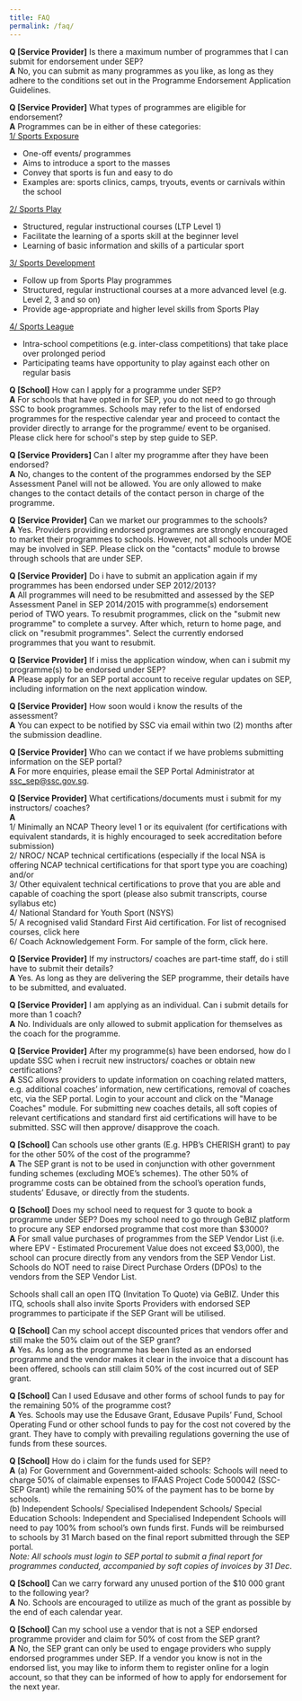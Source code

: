```yaml
---
title: FAQ
permalink: /faq/
---
```

**Q [Service Provider]** Is there a maximum number of programmes that I can submit for endorsement under SEP?
<br>
**A** No, you can submit as many programmes as you like, as long as they adhere to the conditions set out in the Programme Endorsement Application Guidelines.

**Q [Service Provider]** What types of programmes are eligible for endorsement?
<br >
**A** Programmes can be in either of these categories: <br>
<u>1/ Sports Exposure</u> 
* One-off events/ programmes   
* Aims to introduce a sport to the masses   
* Convey that sports is fun and easy to do   
* Examples are: sports clinics, camps, tryouts, events or carnivals within the school

<u>2/ Sports Play</u>
* Structured, regular instructional courses (LTP Level 1)   
* Facilitate the learning of a sports skill at the beginner level   
* Learning of basic information and skills of a particular sport

<u>3/ Sports Development</u>
* Follow up from Sports Play programmes   
* Structured, regular instructional courses at a more advanced level (e.g. Level 2, 3 and so on)   
* Provide age-appropriate and higher level skills from Sports Play

<u>4/ Sports League</u>
* Intra-school competitions (e.g. inter-class competitions) that take place over prolonged period   
* Participating teams have opportunity to play against each other on regular basis

**Q [School]** How can I apply for a programme under SEP?<br>
**A** For schools that have opted in for SEP, you do not need to go through SSC to book programmes. Schools may refer to the list of endorsed programmes for the respective calendar year and proceed to contact the provider directly to arrange for the programme/ event to be organised. Please click here for school's step by step guide to SEP.

**Q [Service Providers]** Can I alter my programme after they have been endorsed?<br>
**A** No, changes to the content of the programmes endorsed by the SEP Assessment Panel will not be allowed. You are only allowed to make changes to the contact details of the contact person in charge of the programme.

**Q [Service Provider]** Can we market our programmes to the schools?
<br>
**A** Yes. Providers providing endorsed programmes are strongly encouraged to market their programmes to schools. However, not all schools under MOE may be involved in SEP. Please click on the "contacts" module to browse through schools that are under SEP.

**Q [Service Provider]** Do i have to submit an application again if my programmes has been endorsed under SEP 2012/2013?
<br>
**A** All programmes will need to be resubmitted and assessed by the SEP Assessment Panel in SEP 2014/2015 with programme(s) endorsement period of TWO years. To resubmit programmes, click on the "submit new programme" to complete a survey. After which, return to home page, and click on "resubmit programmes". Select the currently endorsed programmes that you want to resubmit.

**Q [Service Provider]** If i miss the application window, when can i submit my programme(s) to be endorsed under SEP?
<br>
**A** Please apply for an SEP portal account to receive regular updates on SEP, including information on the next application window.

**Q [Service Provider]** How soon would i know the results of the assessment?
<br>
**A** You can expect to be notified by SSC via email within two (2) months after the submission deadline.

**Q [Service Provider]** Who can we contact if we have problems submitting information on the SEP portal?
<br>
**A** For more enquiries, please email the SEP Portal Administrator at ssc_sep@ssc.gov.sg.

**Q [Service Provider]** What certifications/documents must i submit for my instructors/ coaches?
<br>
**A**
<br>
1/ Minimally an NCAP Theory level 1 or its equivalent (for certifications with equivalent standards, it is highly encouraged to seek accreditation before submission)
<br>
2/ NROC/ NCAP technical certifications (especially if the local NSA is offering NCAP technical certifications for that sport type you are coaching) and/or
<br>
3/ Other equivalent technical certifications to prove that you are able and capable of coaching the sport (please also submit transcripts, course syllabus etc)
<br>
4/ National Standard for Youth Sport (NSYS)
<br>
5/ A recognised valid Standard First Aid certification. For list of recognised courses, click here
<br>
6/ Coach Acknowledgement Form. For sample of the form, click here.

**Q [Service Provider]** If my instructors/ coaches are part-time staff, do i still have to submit their details?
<br>
**A** Yes. As long as they are delivering the SEP programme, their details have to be submitted, and evaluated.

**Q [Service Provider]** I am applying as an individual. Can i submit details for more than 1 coach?
<br>
**A** No. Individuals are only allowed to submit application for themselves as the coach for the programme.

**Q [Service Provider]** After my programme(s) have been endorsed, how do I update SSC when i recruit new instructors/ coaches or obtain new certifications?
<br>
**A** SSC allows providers to update information on coaching related matters, e.g. additional coaches’ information, new certifications, removal of coaches etc, via the SEP portal. Login to your account and click on the "Manage Coaches" module. For submitting new coaches details, all soft copies of relevant certifications and standard first aid certifications will have to be submitted. SSC will then approve/ disapprove the coach.

**Q [School]** Can schools use other grants (E.g. HPB’s CHERISH grant) to pay for the other 50% of the cost of the programme?
<br>
**A** The SEP grant is not to be used in conjunction with other government funding schemes (excluding MOE’s schemes). The other 50% of programme costs can be obtained from the school’s operation funds, students’ Edusave, or directly from the students.

**Q [School]** Does my school need to request for 3 quote to book a programme under SEP? Does my school need to go through GeBIZ platform to procure any SEP endorsed programme that cost more than $3000?
<br>
**A** For small value purchases of programmes from the SEP Vendor List (i.e. where EPV - Estimated Procurement Value does not exceed $3,000), the school can procure directly from any vendors from the SEP Vendor List. Schools do NOT need to raise Direct Purchase Orders (DPOs) to the vendors from the SEP Vendor List.

Schools shall call an open ITQ (Invitation To Quote) via GeBIZ. Under this ITQ, schools shall also invite Sports Providers with endorsed SEP programmes to participate if the SEP Grant will be utilised.

**Q [School]** Can my school accept discounted prices that vendors offer and still make the 50% claim out of the SEP grant?
<br>
**A** Yes. As long as the programme has been listed as an endorsed programme and the vendor makes it clear in the invoice that a discount has been offered, schools can still claim 50% of the cost incurred out of SEP grant.

**Q [School]** Can I used Edusave and other forms of school funds to pay for the remaining 50% of the programme cost?
<br>
**A** Yes. Schools may use the Edusave Grant, Edusave Pupils’ Fund, School Operating Fund or other school funds to pay for the cost not covered by the grant. They have to comply with prevailing regulations governing the use of funds from these sources.

**Q [School]** How do i claim for the funds used for SEP?
<br>
**A** (a) For Government and Government-aided schools: 
Schools will need to charge 50% of claimable expenses to IFAAS Project Code 500042 (SSC-SEP Grant) while the remaining 50% of the payment has to be borne by schools.
<br>
(b) Independent Schools/ Specialised Independent Schools/ Special Education Schools: 
Independent and Specialised Independent Schools will need to pay 100% from school’s own funds first. Funds will be reimbursed to schools by 31 March based on the final report submitted through the SEP portal.
<br>
*Note: All schools must login to SEP portal to submit a final report for programmes conducted, accompanied by soft copies of invoices by 31 Dec*.

**Q [School]** Can we carry forward any unused portion of the $10 000 grant to the following year?
<br>
**A** No. Schools are encouraged to utilize as much of the grant as possible by the end of each calendar year.

**Q [School]** Can my school use a vendor that is not a SEP endorsed programme provider and claim for 50% of cost from the SEP grant?
<br>
**A** No, the SEP grant can only be used to engage providers who supply endorsed programmes under SEP. If a vendor you know is not in the endorsed list, you may like to inform them to register online for a login account, so that they can be informed of how to apply for endorsement for the next year.